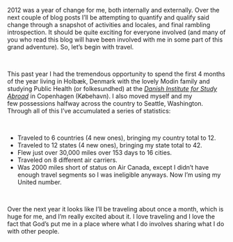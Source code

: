 <div class="kcite-section" kcite-section-id="274">
  <p>
    2012 was a year of change for me, both internally and externally. Over the next couple of blog posts I&#8217;ll be attempting to quantify and qualify said change through a snapshot of activities and locales, and final rambling introspection. It should be quite exciting for everyone involved (and many of you who read this blog will have been involved with me in some part of this grand adventure). So, let&#8217;s begin with travel.
  </p>
  
  <p>
    &nbsp;
  </p>
  
  <p>
    This past year I had the tremendous opportunity to spend the first 4 months of the year living in Holbæk, Denmark with the lovely Modin family and studying Public Health (or folkesundhed) at the <em><a title="DIS" href="http://www.disabroad.org/">Danish Institute for Study Abroad</a> </em>in Copenhagen (Købehavn). I also moved myself and my few possessions halfway across the country to Seattle, Washington. Through all of this I&#8217;ve accumulated a series of statistics:
  </p>
  
  <p>
    &nbsp;
  </p>
  
  <ul>
    <li>
      Traveled to 6 countries (4 new ones), bringing my country total to 12.
    </li>
    <li>
      Traveled to 12 states (4 new ones), bringing my state total to 42.
    </li>
    <li>
      Flew just over 30,000 miles over 153 days to 16 cities.
    </li>
    <li>
      Traveled on 8 different air carriers.
    </li>
    <li>
      Was 2000 miles short of status on Air Canada, except I didn&#8217;t have enough travel segments so I was ineligible anyways. Now I&#8217;m using my United number.
    </li>
  </ul>
  
  <p>
    &nbsp;
  </p>
  
  <p>
    Over the next year it looks like I&#8217;ll be traveling about once a month, which is huge for me, and I&#8217;m really excited about it. I love traveling and I love the fact that God&#8217;s put me in a place where what I do involves sharing what I do with other people.
  </p>
  
  <!-- kcite active, but no citations found -->
</div>

<!-- kcite-section 274 -->